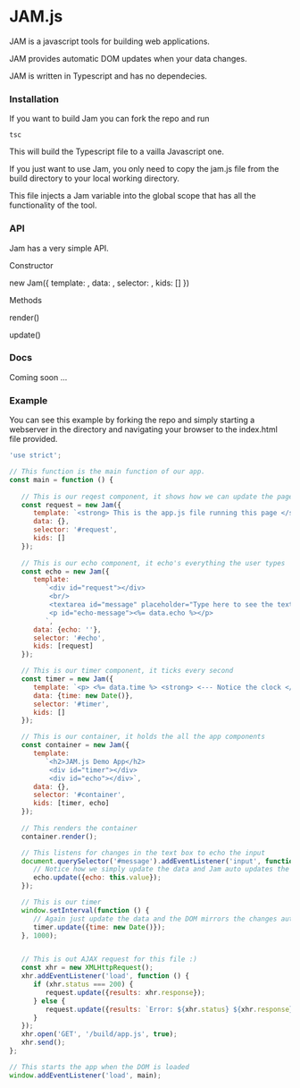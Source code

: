 # JAM.js

JAM is a javascript tools for building web applications.

JAM provides automatic DOM updates when your data changes.

JAM is written in Typescript and has no dependecies.

### Installation

If you want to build Jam you can fork the repo and run 

```
tsc
```

This will build the Typescript file to a vailla Javascript one. 

If you just want to use Jam, you only need to copy the jam.js 
file from the build directory to your local working directory.

This file injects a Jam variable into the global scope that has
all the functionality of the tool.

### API

Jam has a very simple API.

Constructor

new Jam({
   template: <component template>,
   data: <inital data>,
   selector: <DOM selector>,
   kids: [<Jams>]
})

Methods

render()

update(<new data>)

### Docs

Coming soon ...

### Example

You can see this example by forking the repo and simply starting a webserver in the directory and navigating your browser to the index.html file provided.

```javascript
'use strict';

// This function is the main function of our app.
const main = function () {
   
   // This is our reqest component, it shows how we can update the page with ajax
   const request = new Jam({
      template: `<strong> This is the app.js file running this page </strong> <br\> <%- data.results %>`,
      data: {},
      selector: '#request',
      kids: []
   });
   
   // This is our echo component, it echo's everything the user types
   const echo = new Jam({
      template:
         `<div id="request"></div>
          <br/>
          <textarea id="message" placeholder="Type here to see the text echo" rows="10" cols="50"></textarea>
          <p id="echo-message"><%= data.echo %></p>
         `,
      data: {echo: ''},
      selector: '#echo',
      kids: [request]
   });

   // This is our timer component, it ticks every second
   const timer = new Jam({
      template: `<p> <%= data.time %> <strong> <--- Notice the clock </strong> </p>`,
      data: {time: new Date()},
      selector: '#timer',
      kids: []
   });

   // This is our container, it holds the all the app components
   const container = new Jam({
      template:
         `<h2>JAM.js Demo App</h2>
          <div id="timer"></div>
          <div id="echo"></div>`,
      data: {},
      selector: '#container',
      kids: [timer, echo] 
   });
 
   // This renders the container
   container.render();

   // This listens for changes in the text box to echo the input
   document.querySelector('#message').addEventListener('input', function (evt) {
      // Notice how we simply update the data and Jam auto updates the DOM
      echo.update({echo: this.value});
   });

   // This is our timer
   window.setInterval(function () {
      // Again just update the data and the DOM mirrors the changes automatically
      timer.update({time: new Date()});
   }, 1000);


   // This is out AJAX request for this file :)
   const xhr = new XMLHttpRequest();
   xhr.addEventListener('load', function () {
      if (xhr.status === 200) {
         request.update({results: xhr.response});
      } else {
         request.update({results: `Error: ${xhr.status} ${xhr.response}`});
      }
   });
   xhr.open('GET', '/build/app.js', true);
   xhr.send();
};

// This starts the app when the DOM is loaded
window.addEventListener('load', main);
```
